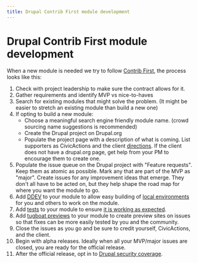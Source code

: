 ```yaml
---
title: Drupal Contrib First module development
---
```


# Drupal Contrib First module development

When a new module is needed we try to follow [Contrib First](../../../common-practices-tools/contribution/contrib-first.md), the process looks like this:

1.  Check with project leadership to make sure the contract allows for it.
2.  Gather requirements and identify MVP vs nice-to-haves
3.  Search for existing modules that might solve the problem. (It might be easier to stretch an existing module than build a new one)
4.  If opting to build a new module:
    -   Choose a meaningful search engine friendly module name. (crowd sourcing name suggestions is recommended)
    -   Create the Drupal project on Drupal.org
    -   Populate the project page with a description of what is coming. List supporters as CivicActions and the client [directions](./drupal-for-drupal-engineers.md#contribution-to-drupalorg-modules-and-themes). If the client does not have a drupal.org page, get help from your PM to encourage them to create one.
5.  Populate the issue queue on the Drupal project with "Feature requests". Keep them as atomic as possible. Mark any that are part of the MVP as "major". Create issues for any improvement ideas that emerge. They don't all have to be acted on, but they help shape the road map for where you want the module to go.
6.  Add [DDEV](https://github.com/ddev/ddev-drupal-contrib) to your module to allow easy building of [local environments](./drupal-for-drupal-engineers.md#local-development) for you and others to work on the module.
7.  Add [tests](https://www.drupal.org/docs/develop/creating-modules/basic-module-building-tutorial-lorem-ipsum-generator/testing-a-drupal-module) to your module to ensure [it is working as expected](./drupal-for-drupal-engineers.md#testing).
8.  Add [tugboat previews](https://www.drupal.org/docs/develop/git/using-git-to-contribute-to-drupal/using-tugboat-previews-on-drupal-core-and-contrib-merge-requests) to your module to create preview sites on issues so that fixes can be more easily tested by you and the community.
9.  Close the issues as you go and be sure to credit yourself, CivicActions, and the client.
10. Begin with alpha releases. Ideally when all your MVP/major issues are closed, you are ready for the official release.
11. After the official release, opt in to [Drupal security coverage](https://www.drupal.org/drupal-security-team/security-advisory-process-and-permissions-policy).
